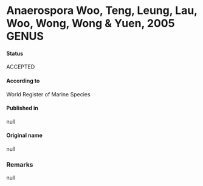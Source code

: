 Anaerospora Woo, Teng, Leung, Lau, Woo, Wong, Wong & Yuen, 2005 GENUS
=======

#### Status
ACCEPTED

#### According to
World Register of Marine Species

#### Published in
null

#### Original name
null

### Remarks
null